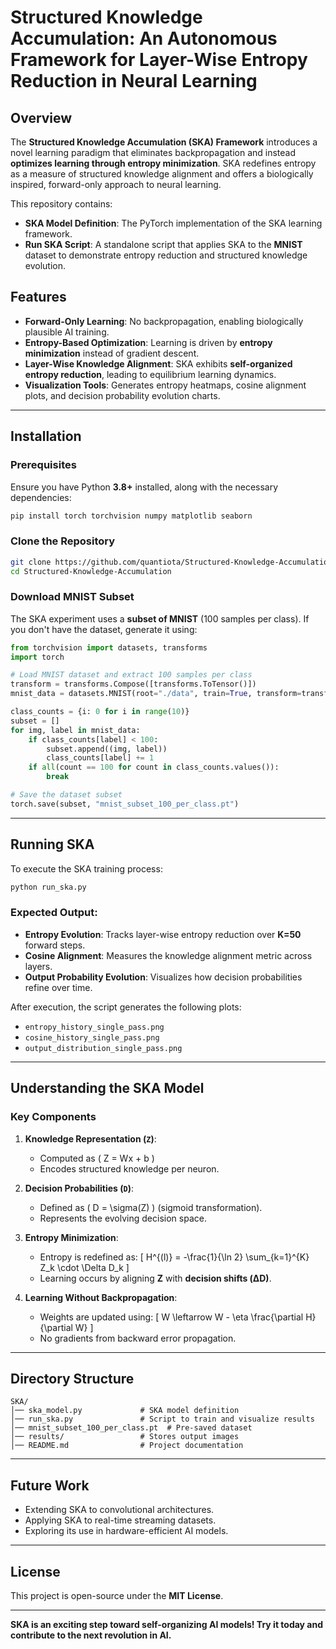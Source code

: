 # Structured Knowledge Accumulation: An Autonomous Framework for Layer-Wise Entropy Reduction in Neural Learning 



## Overview

The **Structured Knowledge Accumulation (SKA) Framework** introduces a novel learning paradigm that eliminates backpropagation and instead **optimizes learning through entropy minimization**. SKA redefines entropy as a measure of structured knowledge alignment and offers a biologically inspired, forward-only approach to neural learning.

This repository contains:
- **SKA Model Definition**: The PyTorch implementation of the SKA learning framework.
- **Run SKA Script**: A standalone script that applies SKA to the **MNIST** dataset to demonstrate entropy reduction and structured knowledge evolution.

## Features

- **Forward-Only Learning**: No backpropagation, enabling biologically plausible AI training.
- **Entropy-Based Optimization**: Learning is driven by **entropy minimization** instead of gradient descent.
- **Layer-Wise Knowledge Alignment**: SKA exhibits **self-organized entropy reduction**, leading to equilibrium learning dynamics.
- **Visualization Tools**: Generates entropy heatmaps, cosine alignment plots, and decision probability evolution charts.

---

## Installation

### Prerequisites
Ensure you have Python **3.8+** installed, along with the necessary dependencies:

```bash
pip install torch torchvision numpy matplotlib seaborn
```

### Clone the Repository
```bash
git clone https://github.com/quantiota/Structured-Knowledge-Accumulation.git
cd Structured-Knowledge-Accumulation
```

### Download MNIST Subset
The SKA experiment uses a **subset of MNIST** (100 samples per class). If you don't have the dataset, generate it using:

```python
from torchvision import datasets, transforms
import torch

# Load MNIST dataset and extract 100 samples per class
transform = transforms.Compose([transforms.ToTensor()])
mnist_data = datasets.MNIST(root="./data", train=True, transform=transform, download=True)

class_counts = {i: 0 for i in range(10)}
subset = []
for img, label in mnist_data:
    if class_counts[label] < 100:
        subset.append((img, label))
        class_counts[label] += 1
    if all(count == 100 for count in class_counts.values()):
        break

# Save the dataset subset
torch.save(subset, "mnist_subset_100_per_class.pt")
```

---

## Running SKA

To execute the SKA training process:

```bash
python run_ska.py
```

### Expected Output:
- **Entropy Evolution**: Tracks layer-wise entropy reduction over **K=50** forward steps.
- **Cosine Alignment**: Measures the knowledge alignment metric across layers.
- **Output Probability Evolution**: Visualizes how decision probabilities refine over time.

After execution, the script generates the following plots:
- `entropy_history_single_pass.png`
- `cosine_history_single_pass.png`
- `output_distribution_single_pass.png`

---

## Understanding the SKA Model

### **Key Components**
1. **Knowledge Representation (`Z`)**:
   - Computed as \( Z = Wx + b \)
   - Encodes structured knowledge per neuron.
  
2. **Decision Probabilities (`D`)**:
   - Defined as \( D = \sigma(Z) \) (sigmoid transformation).
   - Represents the evolving decision space.

3. **Entropy Minimization**:
   - Entropy is redefined as:
     \[
     H^{(l)} = -\frac{1}{\ln 2} \sum_{k=1}^{K} Z_k \cdot \Delta D_k
     \]
   - Learning occurs by aligning **Z** with **decision shifts (ΔD)**.

4. **Learning Without Backpropagation**:
   - Weights are updated using:
     \[
     W \leftarrow W - \eta \frac{\partial H}{\partial W}
     \]
   - No gradients from backward error propagation.

---

## Directory Structure

```
SKA/
│── ska_model.py             # SKA model definition
│── run_ska.py               # Script to train and visualize results
│── mnist_subset_100_per_class.pt  # Pre-saved dataset
│── results/                 # Stores output images
│── README.md                # Project documentation
```

---

## Future Work

- Extending SKA to convolutional architectures.
- Applying SKA to real-time streaming datasets.
- Exploring its use in hardware-efficient AI models.



---

## License

This project is open-source under the **MIT License**.

---

**SKA is an exciting step toward self-organizing AI models! Try it today and contribute to the next revolution in AI.**
```


